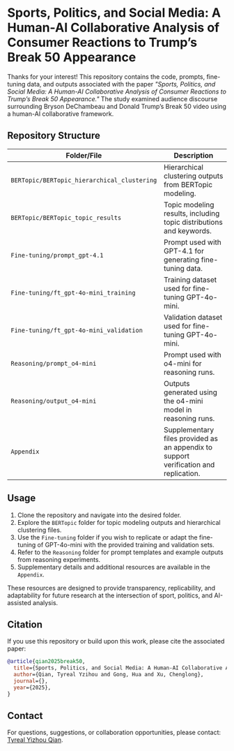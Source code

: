 # Sports, Politics, and Social Media: A Human-AI Collaborative Analysis of Consumer Reactions to Trump’s Break 50 Appearance

Thanks for your interest! This repository contains the code, prompts, fine-tuning data, and outputs associated with the paper *"Sports, Politics, and Social Media: A Human-AI Collaborative Analysis of Consumer Reactions to Trump’s Break 50 Appearance."* The study examined audience discourse surrounding Bryson DeChambeau and Donald Trump’s Break 50 video using a human-AI collaborative framework.

## Repository Structure

| Folder/File                 | Description                                                                 |
|-----------------------------|-----------------------------------------------------------------------------|
| `BERTopic/BERTopic_hierarchical_clustering` | Hierarchical clustering outputs from BERTopic modeling. |
| `BERTopic/BERTopic_topic_results`           | Topic modeling results, including topic distributions and keywords. |
| `Fine-tuning/prompt_gpt-4.1`                | Prompt used with GPT-4.1 for generating fine-tuning data. |
| `Fine-tuning/ft_gpt-4o-mini_training`       | Training dataset used for fine-tuning GPT-4o-mini. |
| `Fine-tuning/ft_gpt-4o-mini_validation`     | Validation dataset used for fine-tuning GPT-4o-mini. |
| `Reasoning/prompt_o4-mini`                  | Prompt used with o4-mini for reasoning runs. |
| `Reasoning/output_o4-mini`                  | Outputs generated using the o4-mini model in reasoning runs. |
| `Appendix`                                  | Supplementary files provided as an appendix to support verification and replication. |

## Usage

1. Clone the repository and navigate into the desired folder.
2. Explore the `BERTopic` folder for topic modeling outputs and hierarchical clustering files.
3. Use the `Fine-tuning` folder if you wish to replicate or adapt the fine-tuning of GPT-4o-mini with the provided training and validation sets.
4. Refer to the `Reasoning` folder for prompt templates and example outputs from reasoning experiments.
5. Supplementary details and additional resources are available in the `Appendix`.

These resources are designed to provide transparency, replicability, and adaptability for future research at the intersection of sport, politics, and AI-assisted analysis.

## Citation

If you use this repository or build upon this work, please cite the associated paper:

```bibtex
@article{qian2025break50,
  title={Sports, Politics, and Social Media: A Human-AI Collaborative Analysis of Consumer Reactions to Trump’s Break 50 Appearance},
  author={Qian, Tyreal Yzihou and Gong, Hua and Xu, Chenglong},
  journal={},
  year={2025},
}
```

## Contact

For questions, suggestions, or collaboration opportunities, please contact: [Tyreal Yizhou Qian](https://tyrealq.github.io/).

